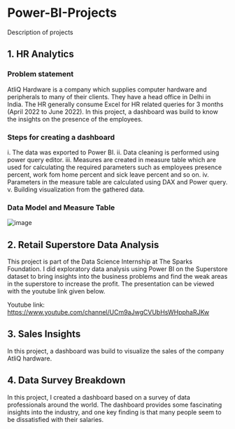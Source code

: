 # Power-BI-Projects

Description of projects

## 1. HR Analytics

### Problem statement

AtliQ Hardware is a company which supplies computer hardware and peripherals to many of their clients. They have a head office in Delhi in India. The HR generally consume Excel for HR related queries for 3 months (April 2022 to June 2022). In this project, a dashboard was build to know the insights on the presence of the employees.

### Steps for creating a dashboard
i. The data was exported to Power BI.
ii. Data cleaning is performed using power query editor.
iii. Measures are created in measure table which are used for calculating the required parameters such as employees presence percent, work fom home percent and sick leave percent and so on.
iv. Parameters in the measure table are calculated using DAX and Power query.
v. Building visualization from the gathered data.

### Data Model and Measure Table

![image](https://user-images.githubusercontent.com/65249485/236461578-6ce6e4f1-436c-41ca-b8a4-66670154f27d.png)


## 2. Retail Superstore Data Analysis

This project is part of the Data Science Internship at The Sparks Foundation. I did exploratory data analysis using Power BI on the Superstore dataset to bring insights into the business problems and find the weak areas in the superstore to increase the profit. The presentation can be viewed with the youtube link given below.

Youtube link: https://www.youtube.com/channel/UCm9aJwgCVUbHsWHpphaRJKw

## 3. Sales Insights

In this project, a dashboard was build to visualize the sales of the company AtliQ hardware.

## 4. Data Survey Breakdown

In this project, I created a dashboard based on a survey of data professionals around the world. The dashboard provides some fascinating insights into the industry, and one key finding is that many people seem to be dissatisfied with their salaries.
